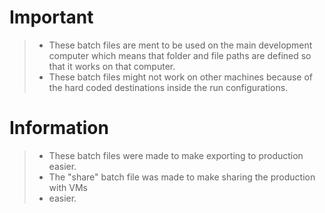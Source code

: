 # Important
> - These batch files are ment to be used on the main development computer
> which means that folder and file paths are defined so that it works on that 
> computer.
> - These batch files might not work on other machines because of the hard coded 
> destinations inside the run configurations.

# Information
> - These batch files were made to make exporting to production easier.
> - The "share" batch file was made to make sharing the production with VMs
> - easier.